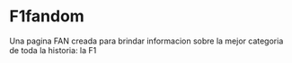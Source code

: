 # F1fandom
Una pagina FAN creada para brindar informacion sobre la mejor categoria de toda la historia: la F1
